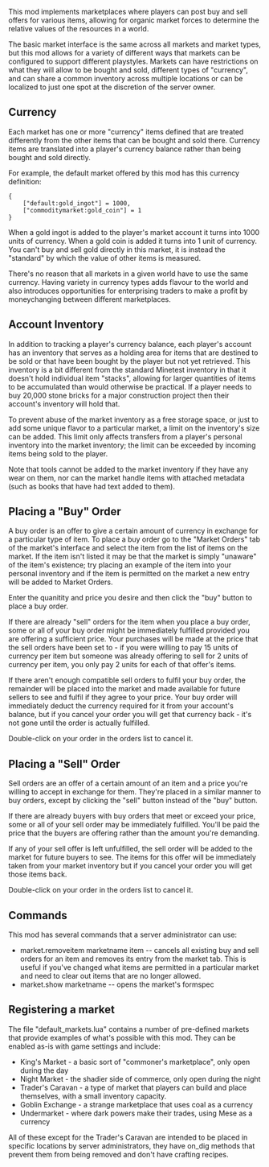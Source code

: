 This mod implements marketplaces where players can post buy and sell offers for various items, allowing for organic market forces to determine the relative values of the resources in a world.

The basic market interface is the same across all markets and market types, but this mod allows for a variety of different ways that markets can be configured to support different playstyles. Markets can have restrictions on what they will allow to be bought and sold, different types of "currency", and can share a common inventory across multiple locations or can be localized to just one spot at the discretion of the server owner.

## Currency

Each market has one or more "currency" items defined that are treated differently from the other items that can be bought and sold there. Currency items are translated into a player's currency balance rather than being bought and sold directly.

For example, the default market offered by this mod has this currency definition:
	
	{
		["default:gold_ingot"] = 1000,
		["commoditymarket:gold_coin"] = 1
	}
	
When a gold ingot is added to the player's market account it turns into 1000 units of currency. When a gold coin is added it turns into 1 unit of currency. You can't buy and sell gold directly in this market, it is instead the "standard" by which the value of other items is measured.

There's no reason that all markets in a given world have to use the same currency. Having variety in currency types adds flavour to the world and also introduces opportunities for enterprising traders to make a profit by moneychanging between different marketplaces.

## Account Inventory

In addition to tracking a player's currency balance, each player's account has an inventory that serves as a holding area for items that are destined to be sold or that have been bought by the player but not yet retrieved. This inventory is a bit different from the standard Minetest inventory in that it doesn't hold individual item "stacks", allowing for larger quantities of items to be accumulated than would otherwise be practical. If a player needs to buy 20,000 stone bricks for a major construction project then their account's inventory will hold that.

To prevent abuse of the market inventory as a free storage space, or just to add some unique flavor to a particular market, a limit on the inventory's size can be added. This limit only affects transfers from a player's personal inventory into the market inventory; the limit can be exceeded by incoming items being sold to the player.

Note that tools cannot be added to the market inventory if they have any wear on them, nor can the market handle items with attached metadata (such as books that have had text added to them).

## Placing a "Buy" Order

A buy order is an offer to give a certain amount of currency in exchange for a particular type of item. To place a buy order go to the "Market Orders" tab of the market's interface and select the item from the list of items on the market. If the item isn't listed it may be that the market is simply "unaware" of the item's existence; try placing an example of the item into your personal inventory and if the item is permitted on the market a new entry will be added to Market Orders.

Enter the quanitity and price you desire and then click the "buy" button to place a buy order.

If there are already "sell" orders for the item when you place a buy order, some or all of your buy order might be immediately fulfilled provided you are offering a sufficient price. Your purchases will be made at the price that the sell orders have been set to - if you were willing to pay 15 units of currency per item but someone was already offering to sell for 2 units of currency per item, you only pay 2 units for each of that offer's items.

If there aren't enough compatible sell orders to fulfil your buy order, the remainder will be placed into the market and made available for future sellers to see and fulfil if they agree to your price. Your buy order will immediately deduct the currency required for it from your account's balance, but if you cancel your order you will get that currency back - it's not gone until the order is actually fulfilled.

Double-click on your order in the orders list to cancel it.

## Placing a "Sell" Order

Sell orders are an offer of a certain amount of an item and a price you're willing to accept in exchange for them. They're placed in a similar manner to buy orders, except by clicking the "sell" button instead of the "buy" button.

If there are already buyers with buy orders that meet or exceed your price, some or all of your sell order may be immediately fulfilled. You'll be paid the price that the buyers are offering rather than the amount you're demanding.

If any of your sell offer is left unfulfilled, the sell order will be added to the market for future buyers to see. The items for this offer will be immediately taken from your market inventory but if you cancel your order you will get those items back.

Double-click on your order in the orders list to cancel it.

## Commands

This mod has several commands that a server administrator can use:

* market.removeitem marketname item -- cancels all existing buy and sell orders for an item and removes its entry from the market tab. This is useful if you've changed what items are permitted in a particular market and need to clear out items that are no longer allowed.
* market.show marketname -- opens the market's formspec

## Registering a market

The file "default_markets.lua" contains a number of pre-defined markets that provide examples of what's possible with this mod. They can be enabled as-is with game settings and include:

* King's Market - a basic sort of "commoner's marketplace", only open during the day
* Night Market - the shadier side of commerce, only open during the night
* Trader's Caravan - a type of market that players can build and place themselves, with a small inventory capacity.
* Goblin Exchange - a strange marketplace that uses coal as a currency
* Undermarket - where dark powers make their trades, using Mese as a currency

All of these except for the Trader's Caravan are intended to be placed in specific locations by server administrators, they have on_dig methods that prevent them from being removed and don't have crafting recipes.